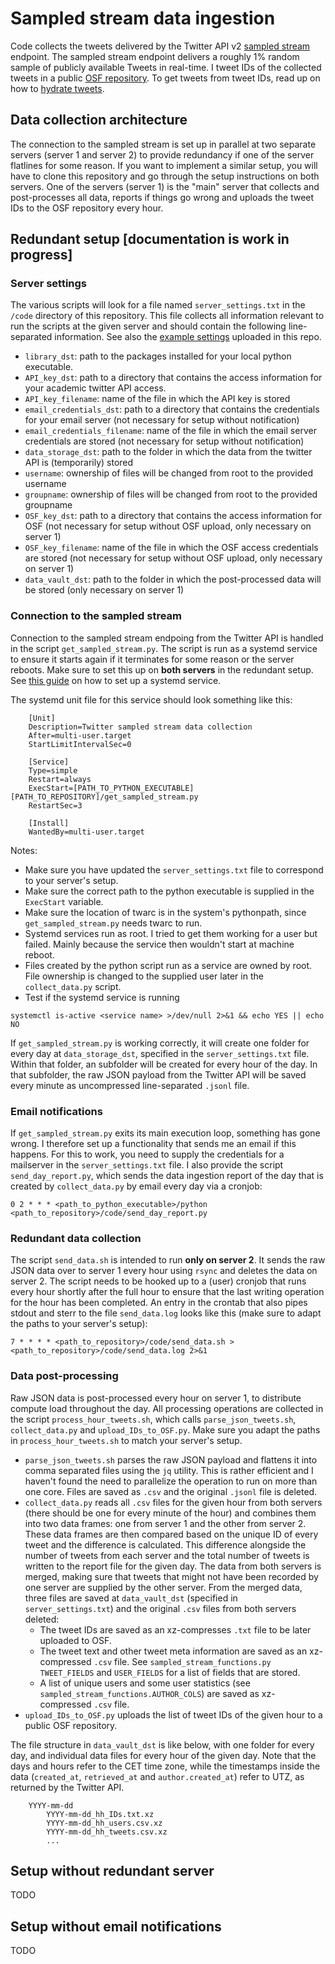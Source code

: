 # Sampled stream data ingestion
Code collects the tweets delivered by the Twitter API v2 [sampled stream](https://developer.twitter.com/en/docs/twitter-api/tweets/volume-streams/introduction) endpoint. The sampled stream endpoint delivers a roughly 1% random sample of publicly available Tweets in real-time. I tweet IDs of the collected tweets in a public [OSF repository](https://osf.io/dqx39/). To get tweets from tweet IDs, read up on how to [hydrate tweets](https://twarc-project.readthedocs.io/en/latest/twarc2_en_us/#hydrate).

## Data collection architecture
The connection to the sampled stream is set up in parallel at two separate servers (server 1 and server 2) to provide redundancy if one of the server flatlines for some reason. If you want to implement a similar setup, you will have to clone this repository and go through the setup instructions on both servers. One of the servers (server 1) is the "main" server that collects and post-processes all data, reports if things go wrong and uploads the tweet IDs to the OSF repository every hour.  

## Redundant setup [documentation is work in progress]
### Server settings
The various scripts will look for a file named `server_settings.txt` in the `/code` directory of this repository. This file collects all information relevant to run the scripts at the given server and should contain the following line-separated information. See also the [example settings](https://github.com/JanaLasser/twitter_sampled_stream_v2/blob/main/code/server_settings.txt) uploaded in this repo.

* `library_dst`: path to the packages installed for your local python executable.
* `API_key_dst`: path to a directory that contains the access information for your academic twitter API access. 
* `API_key_filename`: name of the file in which the API key is stored
* `email_credentials_dst`: path to a directory that contains the credentials for your email server (not necessary for setup without notification)
* `email_credentials_filename`: name of the file in which the email server credentials are stored (not necessary for setup without notification)
* `data_storage_dst`: path to the folder in which the data from the twitter API is (temporarily) stored
* `username`: ownership of files will be changed from root to the provided username
* `groupname`: ownership of files will be changed from root to the provided groupname
* `OSF_key_dst`: path to a directory that contains the access information for OSF (not necessary for setup without OSF upload, only necessary on server 1)
* `OSF_key_filename`: name of the file in which the OSF access credentials are stored (not necessary for setup without OSF upload, only necessary on server 1)
* `data_vault_dst`: path to the folder in which the post-processed data will be stored (only necessary on server 1)

### Connection to the sampled stream
Connection to the sampled stream endpoing from the Twitter API is handled in the script `get_sampled_stream.py`.
The script is run as a systemd service to ensure it starts again if it terminates for some reason or the server reboots. Make sure to set this up on **both servers** in the redundant setup. See [this guide](https://medium.com/codex/setup-a-python-script-as-a-service-through-systemctl-systemd-f0cc55a42267) on how to set up a systemd service.

The systemd unit file for this service should look something like this:

```
    [Unit]
    Description=Twitter sampled stream data collection
    After=multi-user.target
    StartLimitIntervalSec=0

    [Service]
    Type=simple
    Restart=always
    ExecStart=[PATH_TO_PYTHON_EXECUTABLE] [PATH_TO_REPOSITORY]/get_sampled_stream.py
    RestartSec=3

    [Install]
    WantedBy=multi-user.target
```

Notes:
* Make sure you have updated the `server_settings.txt` file to correspond to your server's setup.
* Make sure the correct path to the python executable is supplied in the `ExecStart` variable.
* Make sure the location of twarc is in the system's pythonpath, since `get_sampled_stream.py` needs twarc to run.
* Systemd services run as root. I tried to get them working for a user but failed. Mainly because the service then wouldn't start at machine reboot.
* Files created by the python script run as a service are owned by root. File ownership is changed to the supplied user later in the `collect_data.py` script.
* Test if the systemd service is running  

`systemctl is-active <service name> >/dev/null 2>&1 && echo YES || echo NO`

If `get_sampled_stream.py` is working correctly, it will create one folder for every day at `data_storage_dst`, specified in the `server_settings.txt` file. Within that folder, an subfolder will be created for every hour of the day. In that subfolder, the raw JSON payload from the Twitter API will be saved every minute as uncompressed line-separated `.jsonl` file.

### Email notifications
If `get_sampled_stream.py` exits its main execution loop, something has gone wrong. I therefore set up a functionality that sends me an email if this happens. For this to work, you need to supply the credentials for a mailserver in the `server_settings.txt` file. I also provide the script `send_day_report.py`, which sends the data ingestion report of the day that is created by `collect_data.py` by email every day via a cronjob:  

`0 2 * * * <path_to_python_executable>/python <path_to_repository>/code/send_day_report.py`
    
### Redundant data collection
The script `send_data.sh` is intended to run **only on server 2**. It sends the raw JSON data over to server 1 every hour using `rsync` and deletes the data on server 2. The script needs to be hooked up to a (user) cronjob that runs every hour shortly after the full hour to ensure that the last writing operation for the hour has been completed. An entry in the crontab that also pipes stdout and sterr to the file `send_data.log` looks like this (make sure to adapt the paths to your server's setup):  

`7 * * * * <path_to_repository>/code/send_data.sh > <path_to_repository>/code/send_data.log 2>&1`
    
    
### Data post-processing
Raw JSON data is post-processed every hour on server 1, to distribute compute load throughout the day. All processing operations are collected in the script `process_hour_tweets.sh`, which calls `parse_json_tweets.sh`, `collect_data.py` and `upload_IDs_to_OSF.py`. Make sure you adapt the paths in `process_hour_tweets.sh` to match your server's setup.

* `parse_json_tweets.sh` parses the raw JSON payload and flattens it into comma separated files using the `jq` utility. This is rather efficient and I haven't found the need to parallelize the operation to run on more than one core. Files are saved as `.csv` and the original `.jsonl` file is deleted.
* `collect_data.py` reads all `.csv` files for the given hour from both servers (there should be one for every minute of the hour) and combines them into two data frames: one from server 1 and the other from server 2. These data frames are then compared based on the unique ID of every tweet and the difference is calculated. This difference alongside the number of tweets from each server and the total number of tweets is written to the report file for the given day. The data from both servers is merged, making sure that tweets that might not have been recorded by one server are supplied by the other server. From the merged data, three files are saved at `data_vault_dst` (specified in `server_settings.txt`) and the original `.csv` files from both servers deleted:
    * The tweet IDs are saved as an xz-compresses `.txt` file to be later uploaded to OSF.
    * The tweet text and other tweet meta information are saved as an xz-compressed `.csv` file. See `sampled_stream_functions.py` `TWEET_FIELDS` and `USER_FIELDS` for a list of fields that are stored.
    * A list of unique users and some user statistics (see `sampled_stream_functions.AUTHOR_COLS`) are saved as xz-compressed `.csv` file.
* `upload_IDs_to_OSF.py` uploads the list of tweet IDs of the given hour to a public OSF repository.

The file structure in `data_vault_dst` is like below, with one folder for every day, and individual data files for every hour of the given day. Note that the days and hours refer to the CET time zone, while the timestamps inside the data (`created_at`, `retrieved_at` and `author.created_at`) refer to UTZ, as returned by the Twitter API.  

```
    YYYY-mm-dd
        YYYY-mm-dd_hh_IDs.txt.xz
        YYYY-mm-dd_hh_users.csv.xz
        YYYY-mm-dd_hh_tweets.csv.xz
        ...
```

## Setup without redundant server
TODO

## Setup without email notifications
TODO
